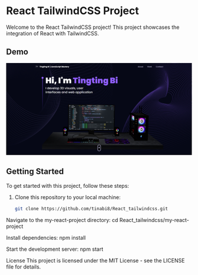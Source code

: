 # React TailwindCSS Project

Welcome to the React TailwindCSS project! This project showcases the integration of React with TailwindCSS.

## Demo

[![React TailwindCSS Demo](https://github.com/tinabi8/React_tailwindcss/raw/main/my-react-project/React_tailwindcss.png)](https://github.com/tinabi8/React_tailwindcss/raw/main/my-react-project/YourVideoFileName.mp4)


## Getting Started

To get started with this project, follow these steps:

1. Clone this repository to your local machine:

   ```bash
   git clone https://github.com/tinabi8/React_tailwindcss.git
   
 Navigate to the my-react-project directory: cd React_tailwindcss/my-react-project
 
 Install dependencies: npm install
 
 Start the development server: npm start
 
License
This project is licensed under the MIT License - see the LICENSE file for details.


 
  
